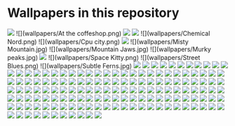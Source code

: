 # Wallpapers in this repository
 
![](wallpapers/Abstract-Nord.png)
![](wallpapers/At the coffeshop.png)
![](wallpapers/BirdNord.png)
![](wallpapers/CRON-Nord.png)
![](wallpapers/Chemical Nord.png)
![](wallpapers/Cpu city.png)
![](wallpapers/Minimal-Nord.png)
![](wallpapers/Misty Mountain.jpg)
![](wallpapers/Mountain Jaws.jpg)
![](wallpapers/Murky peaks.jpg)
![](wallpapers/Nordic-Heroin.png)
![](wallpapers/Space Kitty.png)
![](wallpapers/Street Blues.png)
![](wallpapers/Subtle Ferns.jpg)
![](wallpapers/archlinux.png)
![](wallpapers/arctic-landscape.png)
![](wallpapers/audio-bunny.png)
![](wallpapers/debian-galaxy.png)
![](wallpapers/debian.png)
![](wallpapers/earth-in-space.png)
![](wallpapers/elementaryos.png)
![](wallpapers/fedora.png)
![](wallpapers/gnu-linux.png)
![](wallpapers/ign-0000.png)
![](wallpapers/ign-0001.png)
![](wallpapers/ign-0002.png)
![](wallpapers/ign-0003.png)
![](wallpapers/ign-0008.png)
![](wallpapers/ign-0009.png)
![](wallpapers/ign-0011.png)
![](wallpapers/ign_about_to_die.png)
![](wallpapers/ign_access_control.png)
![](wallpapers/ign_animeGirlSleeping.png)
![](wallpapers/ign_archie.png)
![](wallpapers/ign_beyondHillAndDale.jpg)
![](wallpapers/ign_black.jpg)
![](wallpapers/ign_blue_chains.png)
![](wallpapers/ign_blue_red_blue_blond.png)
![](wallpapers/ign_car.png)
![](wallpapers/ign_chineseIG.png)
![](wallpapers/ign_circuit.png)
![](wallpapers/ign_city.png)
![](wallpapers/ign_cityRain.png)
![](wallpapers/ign_cityRainOther.png)
![](wallpapers/ign_colorful.png)
![](wallpapers/ign_desert.png)
![](wallpapers/ign_driving.png)
![](wallpapers/ign_duaAnime.png)
![](wallpapers/ign_evangelion_01.png)
![](wallpapers/ign_evangelion_02.png)
![](wallpapers/ign_evangelion_03.png)
![](wallpapers/ign_evangelion_04.png)
![](wallpapers/ign_evangelion_05.png)
![](wallpapers/ign_evangelion_06.png)
![](wallpapers/ign_evangelion_07.png)
![](wallpapers/ign_evangelion_08.png)
![](wallpapers/ign_evangelion_09.png)
![](wallpapers/ign_evangelion_10.png)
![](wallpapers/ign_evangelion_11.png)
![](wallpapers/ign_evangelion_12.png)
![](wallpapers/ign_farFromTomorrow.jpg)
![](wallpapers/ign_fortnite_charlotte.png)
![](wallpapers/ign_furkaPass.jpg)
![](wallpapers/ign_girl_gun.png)
![](wallpapers/ign_graySpaceship.png)
![](wallpapers/ign_grung_green_yellow_refd.png)
![](wallpapers/ign_highTechGlobe.png)
![](wallpapers/ign_iceAndFire.jpg)
![](wallpapers/ign_legendary.png)
![](wallpapers/ign_lightning.jpg)
![](wallpapers/ign_mandalorian.jpg)
![](wallpapers/ign_mountain.png)
![](wallpapers/ign_mountains.jpg)
![](wallpapers/ign_planets.jpg)
![](wallpapers/ign_puppyInSpace.jpg)
![](wallpapers/ign_raid_in_the_dark.png)
![](wallpapers/ign_rick.png)
![](wallpapers/ign_robots.png)
![](wallpapers/ign_someGame.jpg)
![](wallpapers/ign_spiderman.jpg)
![](wallpapers/ign_spiral.jpg)
![](wallpapers/ign_starWars.jpg)
![](wallpapers/ign_starWarsThing.png)
![](wallpapers/ign_tokyo.jpg)
![](wallpapers/ign_travelling.jpg)
![](wallpapers/ign_unicorn.png)
![](wallpapers/ign_unsplash1.png)
![](wallpapers/ign_unsplash10.png)
![](wallpapers/ign_unsplash11.png)
![](wallpapers/ign_unsplash12.png)
![](wallpapers/ign_unsplash13.png)
![](wallpapers/ign_unsplash14.png)
![](wallpapers/ign_unsplash15.png)
![](wallpapers/ign_unsplash16.png)
![](wallpapers/ign_unsplash17.png)
![](wallpapers/ign_unsplash18.png)
![](wallpapers/ign_unsplash19.png)
![](wallpapers/ign_unsplash2.png)
![](wallpapers/ign_unsplash20.png)
![](wallpapers/ign_unsplash21.png)
![](wallpapers/ign_unsplash22.png)
![](wallpapers/ign_unsplash23.png)
![](wallpapers/ign_unsplash24.png)
![](wallpapers/ign_unsplash25.png)
![](wallpapers/ign_unsplash26.png)
![](wallpapers/ign_unsplash27.png)
![](wallpapers/ign_unsplash28.png)
![](wallpapers/ign_unsplash29.png)
![](wallpapers/ign_unsplash3.png)
![](wallpapers/ign_unsplash30.png)
![](wallpapers/ign_unsplash4.png)
![](wallpapers/ign_unsplash5.png)
![](wallpapers/ign_unsplash6.png)
![](wallpapers/ign_unsplash7.png)
![](wallpapers/ign_unsplash8.png)
![](wallpapers/ign_unsplash9.png)
![](wallpapers/ign_vaporWave.png)
![](wallpapers/ign_venom.jpg)
![](wallpapers/ign_waifu.png)
![](wallpapers/ign_wanderlust.jpg)
![](wallpapers/ign_wave.png)
![](wallpapers/ign_witch.png)
![](wallpapers/ign_yayayayayaya.png)
![](wallpapers/kittyboard.png)
![](wallpapers/linux-be-good-4k.png)
![](wallpapers/linux-friends-4k.png)
![](wallpapers/linux-is-coming-4k.png)
![](wallpapers/linux-tux.png)
![](wallpapers/nixos.png)
![](wallpapers/nord-arctic-fox.png)
![](wallpapers/nord_alone_tree.png)
![](wallpapers/nord_bridge.png)
![](wallpapers/nord_buildings.png)
![](wallpapers/nord_design.png)
![](wallpapers/nord_lake.png)
![](wallpapers/nord_mountains.png)
![](wallpapers/nord_naruto.png)
![](wallpapers/nord_naruto_2.png)
![](wallpapers/nord_roads.png)
![](wallpapers/nord_scenary.png)
![](wallpapers/nord_space.png)
![](wallpapers/nord_triangles.png)
![](wallpapers/nord_valley.png)
![](wallpapers/nordic-obsession.png)
![](wallpapers/nordtheme.png)
![](wallpapers/openbsd.png)
![](wallpapers/opensuse.png)
![](wallpapers/pixelcity.png)
![](wallpapers/pixelmoon.png)
![](wallpapers/plan9.png)
![](wallpapers/prime-number-spiral.png)
![](wallpapers/rocket.png)
![](wallpapers/slackware.png)
![](wallpapers/ubuntu-aurora.png)
![](wallpapers/ubuntu-frost.png)
![](wallpapers/underwater.png)
![](wallpapers/voidlinux-01.png)
![](wallpapers/voidlinux.png)
![](wallpapers/waves.jpg)
![](wallpapers/wild.png)
![](wallpapers/windows-panic.png)

